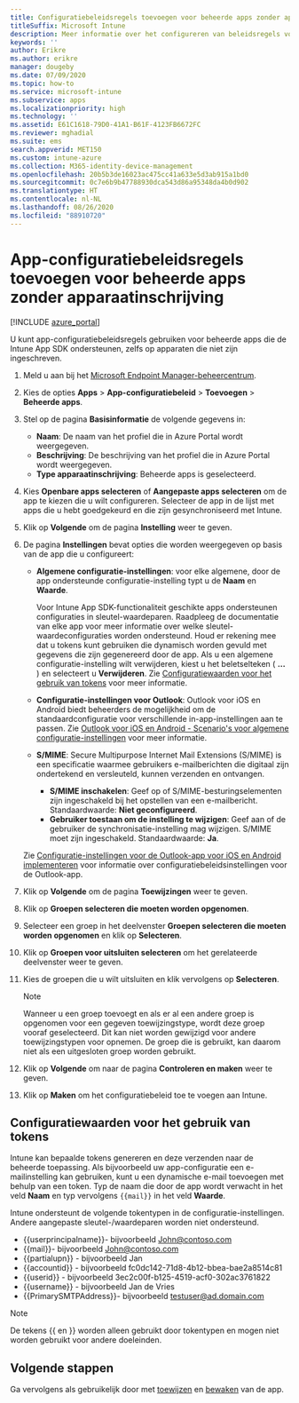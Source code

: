 ```yaml
---
title: Configuratiebeleidsregels toevoegen voor beheerde apps zonder apparaatinschrijving
titleSuffix: Microsoft Intune
description: Meer informatie over het configureren van beleidsregels voor beheerde apps zonder apparaatinschrijving.
keywords: ''
author: Erikre
ms.author: erikre
manager: dougeby
ms.date: 07/09/2020
ms.topic: how-to
ms.service: microsoft-intune
ms.subservice: apps
ms.localizationpriority: high
ms.technology: ''
ms.assetid: E61C1618-79D0-41A1-B61F-4123FB6672FC
ms.reviewer: mghadial
ms.suite: ems
search.appverid: MET150
ms.custom: intune-azure
ms.collection: M365-identity-device-management
ms.openlocfilehash: 20b5b3de16023ac475cc41a633e5d3ab915a1bd0
ms.sourcegitcommit: 0c7e6b9b47788930dca543d86a95348da4b0d902
ms.translationtype: HT
ms.contentlocale: nl-NL
ms.lasthandoff: 08/26/2020
ms.locfileid: "88910720"
---
```

# <a name="add-app-configuration-policies-for-managed-apps-without-device-enrollment"></a>App-configuratiebeleidsregels toevoegen voor beheerde apps zonder apparaatinschrijving

[!INCLUDE [azure_portal](../includes/azure_portal.md)]

U kunt app-configuratiebeleidsregels gebruiken voor beheerde apps die de Intune App SDK ondersteunen, zelfs op apparaten die niet zijn ingeschreven. 

1. Meld u aan bij het [Microsoft Endpoint Manager-beheercentrum](https://go.microsoft.com/fwlink/?linkid=2109431).
2. Kies de opties **Apps** > **App-configuratiebeleid** > **Toevoegen** > **Beheerde apps**.
3. Stel op de pagina **Basisinformatie** de volgende gegevens in:
    - **Naam**: De naam van het profiel die in Azure Portal wordt weergegeven.
    - **Beschrijving**: De beschrijving van het profiel die in Azure Portal wordt weergegeven.
    - **Type apparaatinschrijving**: Beheerde apps is geselecteerd.
4. Kies **Openbare apps selecteren** of **Aangepaste apps selecteren** om de app te kiezen die u wilt configureren. Selecteer de app in de lijst met apps die u hebt goedgekeurd en die zijn gesynchroniseerd met Intune.
5. Klik op **Volgende** om de pagina **Instelling** weer te geven.
6. De pagina **Instellingen** bevat opties die worden weergegeven op basis van de app die u configureert:

    - **Algemene configuratie-instellingen**: voor elke algemene, door de app ondersteunde configuratie-instelling typt u de **Naam** en **Waarde**. 
 
        Voor Intune App SDK-functionaliteit geschikte apps ondersteunen configuraties in sleutel-waardeparen. Raadpleeg de documentatie van elke app voor meer informatie over welke sleutel-waardeconfiguraties worden ondersteund. Houd er rekening mee dat u tokens kunt gebruiken die dynamisch worden gevuld met gegevens die zijn gegenereerd door de app. Als u een algemene configuratie-instelling wilt verwijderen, kiest u het beletselteken ( **...** ) en selecteert u **Verwijderen**. Zie [Configuratiewaarden voor het gebruik van tokens](app-configuration-policies-managed-app.md#configuration-values-for-using-tokens) voor meer informatie. 

    - **Configuratie-instellingen voor Outlook**: Outlook voor iOS en Android biedt beheerders de mogelijkheid om de standaardconfiguratie voor verschillende in-app-instellingen aan te passen. Zie [Outlook voor iOS en Android - Scenario's voor algemene configuratie-instellingen](/exchange/clients-and-mobile-in-exchange-online/outlook-for-ios-and-android/outlook-for-ios-and-android-configuration-with-microsoft-intune#general-app-configuration-scenarios) voor meer informatie.
   
    - **S/MIME**: Secure Multipurpose Internet Mail Extensions (S/MIME) is een specificatie waarmee gebruikers e-mailberichten die digitaal zijn ondertekend en versleuteld, kunnen verzenden en ontvangen.
        - **S/MIME inschakelen**: Geef op of S/MIME-besturingselementen zijn ingeschakeld bij het opstellen van een e-mailbericht. Standaardwaarde: **Niet geconfigureerd**.
        - **Gebruiker toestaan om de instelling te wijzigen**: Geef aan of de gebruiker de synchronisatie-instelling mag wijzigen. S/MIME moet zijn ingeschakeld. Standaardwaarde: **Ja**.
        
    Zie [Configuratie-instellingen voor de Outlook-app voor iOS en Android implementeren](/exchange/clients-and-mobile-in-exchange-online/outlook-for-ios-and-android/outlook-for-ios-and-android-configuration-with-microsoft-intune) voor informatie over configuratiebeleidsinstellingen voor de Outlook-app.

7. Klik op **Volgende** om de pagina **Toewijzingen** weer te geven.
8. Klik op **Groepen selecteren die moeten worden opgenomen**.
9. Selecteer een groep in het deelvenster **Groepen selecteren die moeten worden opgenomen** en klik op **Selecteren**.
10. Klik op **Groepen voor uitsluiten selecteren** om het gerelateerde deelvenster weer te geven.
11. Kies de groepen die u wilt uitsluiten en klik vervolgens op **Selecteren**.

    >[!NOTE]
    >Wanneer u een groep toevoegt en als er al een andere groep is opgenomen voor een gegeven toewijzingstype, wordt deze groep vooraf geselecteerd. Dit kan niet worden gewijzigd voor andere toewijzingstypen voor opnemen. De groep die is gebruikt, kan daarom niet als een uitgesloten groep worden gebruikt.

12. Klik op **Volgende** om naar de pagina **Controleren en maken** weer te geven.
13. Klik op **Maken** om het configuratiebeleid toe te voegen aan Intune.

## <a name="configuration-values-for-using-tokens"></a>Configuratiewaarden voor het gebruik van tokens

Intune kan bepaalde tokens genereren en deze verzenden naar de beheerde toepassing. Als bijvoorbeeld uw app-configuratie een e-mailinstelling kan gebruiken, kunt u een dynamische e-mail toevoegen met behulp van een token. Typ de naam die door de app wordt verwacht in het veld **Naam** en typ vervolgens `{{mail}}` in het veld **Waarde**.

Intune ondersteunt de volgende tokentypen in de configuratie-instellingen. Andere aangepaste sleutel-/waardeparen worden niet ondersteund.

- \{\{userprincipalname\}\}- bijvoorbeeld John@contoso.com
- \{\{mail\}\}- bijvoorbeeld John@contoso.com
- \{\{partialupn\}\} - bijvoorbeeld Jan
- \{\{accountid\}\} - bijvoorbeeld fc0dc142-71d8-4b12-bbea-bae2a8514c81
- \{\{userid\}\} - bijvoorbeeld 3ec2c00f-b125-4519-acf0-302ac3761822
- \{\{username\}\} - bijvoorbeeld Jan de Vries
- \{\{PrimarySMTPAddress\}\}- bijvoorbeeld testuser@ad.domain.com

> [!Note]  
> De tekens \{\{ en \}\} worden alleen gebruikt door tokentypen en mogen niet worden gebruikt voor andere doeleinden.

## <a name="next-steps"></a>Volgende stappen

Ga vervolgens als gebruikelijk door met [toewijzen](apps-deploy.md) en [bewaken](apps-monitor.md) van de app.